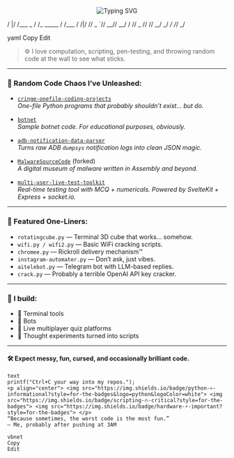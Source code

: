 <!-- GitHub Profile README -->

<p align="center">
  <img src="https://readme-typing-svg.herokuapp.com?font=Fira+Code&pause=500&color=00FF90&center=true&vCenter=true&width=435&lines=Hobbyist+Programmer+%2F+Electronist;I+build+weird%2C+fun+%2C+cringe+stuff!" alt="Typing SVG" />
</p>

/ |/ /___ _ / /_ _____ / /___ / /|/ // _ `// __// __/ / // _
// // _,/ _/ _/ /_/ _/

yaml
Copy
Edit

> ⚙️ I love computation, scripting, pen-testing, and throwing random code at the wall to see what sticks.

---

### 🔧 Random Code Chaos I’ve Unleashed:

- [`cringe-onefile-coding-projects`](https://github.com/yourusername/cringe-onefile-coding-projects)  
  _One-file Python programs that probably shouldn’t exist... but do._

- [`botnet`](https://github.com/yourusername/botnet)  
  _Sample botnet code. For educational purposes, obviously._

- [`adb-notification-data-parser`](https://github.com/yourusername/adb-notification-data-parser)  
  _Turns raw ADB `dumpsys` notification logs into clean JSON magic._

- [`MalwareSourceCode`](https://github.com/yourusername/MalwareSourceCode) (forked)  
  _A digital museum of malware written in Assembly and beyond._

- [`multi-user-live-test-toolkit`](https://github.com/yourusername/multi-user-live-test-toolkit)  
  _Real-time testing tool with MCQ + numericals. Powered by SvelteKit + Express + socket.io._

---

### 🧠 Featured One-Liners:

- `rotatingcube.py` — Terminal 3D cube that works… somehow.
- `wifi.py / wifi2.py` — Basic WiFi cracking scripts.
- `chromee.py` — Rickroll delivery mechanism™
- `instagram-automater.py` — Don’t ask, just vibes.
- `aitelebot.py` — Telegram bot with LLM-based replies.
- `crack.py` — Probably a terrible OpenAI API key cracker.

---

### 🎯 I build:
- 🐚 Terminal tools  
- 🤖 Bots  
- 🎯 Live multiplayer quiz platforms  
- 🧠 Thought experiments turned into scripts

---

#### 🛠️  Expect messy, fun, cursed, and occasionally brilliant code.

```
text
printf("Ctrl+C your way into my repos.");
<p align="center"> <img src="https://img.shields.io/badge/python-💀-informational?style=for-the-badges&logo=python&logoColor=white"> <img src="https://img.shields.io/badge/scripting-🔥-critical?style=for-the-badges"> <img src="https://img.shields.io/badge/hardware-⚡-important?style=for-the-badges"> </p>
“Because sometimes, the worst code is the most fun.”
— Me, probably after pushing at 3AM

vbnet
Copy
Edit
